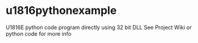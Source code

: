 # u1816pythonexample
U1816E python code  program directly using 32 bit DLL
See Project Wiki or python code for more info
